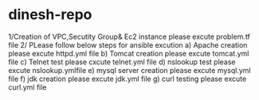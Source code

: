 # dinesh-repo

1/Creation of VPC,Secutity Group& Ec2 instance please excute problem.tf file
2/ PLease follow below steps for ansible excution
   a) Apache creation please excute httpd.yml file
   b) Tomcat creation please excute tomcat.yml file
   c) Telnet test please cxcute telnet.yml file
   d) nslookup test please excute nslookup.ymlfile
   e) mysql server creation please excute mysql.yml file
   f) jdk creation please excute jdk.yml file
   g) curl testing please excute curl.yml file
   
   
